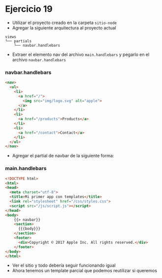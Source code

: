# Ejercicio 19

* Utilizar el proyecto creado en la carpeta `sitio-node`
* Agregar la siguiente arquitectura al proyecto actual
```
views
└── partials
    └── navbar.handlebars
```

* Extraer el elemento nav del archivo `main.handlebars` y pegarlo en el archivo `navbar.handlebars`

### navbar.handlebars
```html
<nav>
  <ul>
    <li>
      <a href="/">
        <img src="img/logo.svg" alt="apple">
      </a>
    </li>
    <li>
      <a href="/products">Products</a>
    </li>
    <li>
      <a href="/contact">Contact</a>
    </li>
  </ul>
</nav>
```

* Agregar el partial de navbar de la siguiente forma:

### main.handlebars
```html
<!DOCTYPE html>
<html>
<head>
  <meta charset="utf-8">
  <title>Mi primer app con templates</title>
  <link rel="stylesheet" href="/css/styles.css">
  <script src="/js/script.js"></script>
</head>
<body>
    {{> navbar}}
    <section>
      {{{body}}}
    </section>
    <footer>
      <div>Copyright © 2017 Apple Inc. All rights reserved.</div>
    </footer>
</body>
</html>
```

* Ver el sitio y todo debería seguir funcionando igual
* Ahora tenemos un template parcial que podemos reutilizar si queremos
